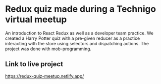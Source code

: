 # Redux quiz made during a Technigo virtual meetup

An introduction to React Redux as well as a developer team practice. We created a Harry Potter quiz with a pre-given reducer as a practice interacting with the store using selectors and dispatching actions. The project was done with mob-programming.

## Link to live project

https://redux-quiz-meetup.netlify.app/
